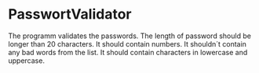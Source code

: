 # PasswortValidator
The programm validates the passwords. The length of password should be longer than 20 characters. 
It should contain numbers. It shouldn´t contain any bad words from the list. 
It should contain characters in lowercase and uppercase. 
